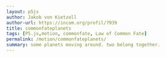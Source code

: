 ```yaml
---  
layout: p5js
author: Jakob von Kietzell
author-url: https://incom.org/profil/7939
title: commonfateplanets
tags: [P5.js,motion, commonfate, Law of Common Fate]
permalink: /motion/commonfateplanets/
summary: some planets moving around. two belong together.
---  
```

